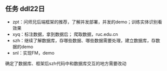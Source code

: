 ## 任务 ddl22日
- zpt：问师兄后端框架的推荐，了解并发部署，并发的demo；训练实体识别看效果
- xyq：标注数据，拿到数据后； 爬取数据，ruc.edu.cn
- szh：继续了解数据库，存哪些数据、哪些数据需要处理，建立数据库，存数据的demo
- snl：实现FM，demo


确定了数据库、框架后szh代码中和数据库交互的地方需要改动